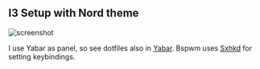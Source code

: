 ## I3 Setup with Nord theme
![screenshot](https://res.cloudinary.com/dn3cdvdix/image/upload/v1607975016/bspwm_zjvxvt.png)

I use Yabar as panel, so see dotfiles also in [Yabar](https://github.com/Alededorigo/dotfiles/tree/main/.config/yabar).
Bspwm uses [Sxhkd](https://github.com/Alededorigo/dotfiles/tree/main/.config/sxhkd) for setting keybindings.